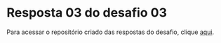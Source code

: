 # Resposta 03 do desafio 03

Para acessar o repositório criado das respostas do desafio, clique 
[aqui](https://github.com/JGGrande/atividade-em-sala). 